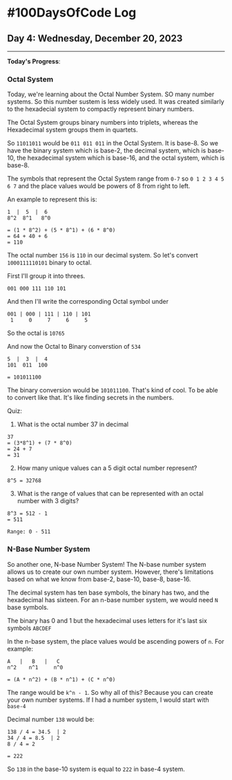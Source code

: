 # #100DaysOfCode Log

## Day 4: Wednesday, December 20, 2023

<hr>

**Today's Progress**:

### Octal System

Today, we're learning about the Octal Number System. SO many number systems. So this number sustem is less widely used. It was created similarly to the hexadecial system to compactly represent binary numbers.

The Octal System groups binary numbers into triplets, whereas the Hexadecimal system groups them in quartets.

So `11011011` would be `011 011 011` in the Octal System. It is base-8. So we have the binary system which is base-2, the decimal system, which is base-10, the hexadecimal system which is base-16, and the octal system, which is base-8.

The symbols that represent the Octal System range from `0-7` so `0 1 2 3 4 5 6 7` and the place values would be powers of 8 from right to left.

An example to represent this is:

```
1  |  5  |  6
8^2  8^1   8^0

= (1 * 8^2) + (5 * 8^1) + (6 * 8^0)
= 64 + 40 + 6
= 110
```

The octal number `156` is `110` in our decimal system. So let's convert `1000111110101` binary to octal.

First I'll group it into threes.

```
001 000 111 110 101
```

And then I'll write the corresponding Octal symbol under

```
001 | 000 | 111 | 110 | 101
 1     0     7     6     5
```

So the octal is `10765`

And now the Octal to Binary converstion of `534`

```
5  |  3  |  4
101  011  100

= 101011100
```

The binary conversion would be `101011100`. That's kind of cool. To be able to convert like that. It's like finding secrets in the numbers.

Quiz:

1. What is the octal number 37 in decimal

```
37
= (3*8^1) + (7 * 8^0)
= 24 + 7
= 31
```

2. How many unique values can a 5 digit octal number represent?

`8^5 = 32768`

3. What is the range of values that can be represented with an octal number with 3 digits?

```
8^3 = 512 - 1
= 511

Range: 0 - 511
```

### N-Base Number System

So another one, N-base Number System! The N-base number system allows us to create our own number system. However, there's limitations based on what we know from base-2, base-10, base-8, base-16.

The decimal system has ten base symbols, the binary has two, and the hexadecimal has sixteen. For an n-base number system, we would need `N` base symbols.

The binary has 0 and 1 but the hexadecimal uses letters for it's last six symbols `ABCDEF`

In the n-base system, the place values would be ascending powers of `n`. For example:

```
A   |   B   |   C
n^2    n^1     n^0

= (A * n^2) + (B * n^1) + (C * n^0)
```

The range would be `k^n - 1`. So why all of this? Because you can create your own number systems. If I had a number system, I would start with `base-4`

Decimal number `138` would be:

```
138 / 4 = 34.5  | 2
34 / 4 = 8.5  | 2
8 / 4 = 2

= 222

```

So `138` in the base-10 system is equal to `222` in base-4 system.
